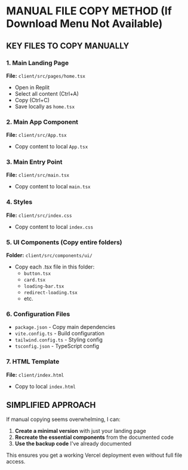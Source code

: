 # MANUAL FILE COPY METHOD (If Download Menu Not Available)

## KEY FILES TO COPY MANUALLY

### 1. Main Landing Page
**File:** `client/src/pages/home.tsx`
- Open in Replit
- Select all content (Ctrl+A)
- Copy (Ctrl+C)
- Save locally as `home.tsx`

### 2. Main App Component
**File:** `client/src/App.tsx`
- Copy content to local `App.tsx`

### 3. Main Entry Point
**File:** `client/src/main.tsx`
- Copy content to local `main.tsx`

### 4. Styles
**File:** `client/src/index.css`
- Copy content to local `index.css`

### 5. UI Components (Copy entire folders)
**Folder:** `client/src/components/ui/`
- Copy each .tsx file in this folder:
  - `button.tsx`
  - `card.tsx`
  - `loading-bar.tsx`
  - `redirect-loading.tsx`
  - etc.

### 6. Configuration Files
- `package.json` - Copy main dependencies
- `vite.config.ts` - Build configuration
- `tailwind.config.ts` - Styling config
- `tsconfig.json` - TypeScript config

### 7. HTML Template
**File:** `client/index.html`
- Copy to local `index.html`

## SIMPLIFIED APPROACH
If manual copying seems overwhelming, I can:

1. **Create a minimal version** with just your landing page
2. **Recreate the essential components** from the documented code
3. **Use the backup code** I've already documented

This ensures you get a working Vercel deployment even without full file access.